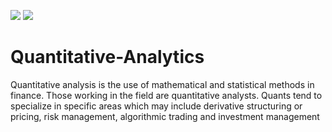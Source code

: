 ![](https://img.shields.io/static/v1?label=Phase&message=Done&color=blueviolet&style=flat&logo=appveyor) ![](https://img.shields.io/static/v1?label=Licensce&message=MIT&color=blueviolet&style=flat&logo=appveyor)
# Quantitative-Analytics
Quantitative analysis is the use of mathematical and statistical methods in finance. Those working in the field are quantitative analysts. Quants tend to specialize in specific areas which may include derivative structuring or pricing, risk management, algorithmic trading and investment management
